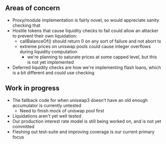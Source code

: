 ## Areas of concern

* Proxy/module implementation is fairly novel, so would appreciate sanity checking that
* Hostile tokens that cause liquidity checks to fail could allow an attacker to prevent their own liquidation:
  * callBalanceOf() should return 0 on any sort of failure and not abort tx
  * extreme prices on uniswap pools could cause integer overflows during liquidity computation
    * we're planning to saturate prices at some capped level, but this is not yet implemented
* Deferred liquidity checks are how we're implementing flash loans, which is a bit different and could use checking

## Work in progress

* The fallback code for when uniswap3 doesn't have an old enough accumulator is currently untested
  * Need to finish mock of uniswap pool first
* Liquidations aren't yet well tested
* Our production interest rate model is still being worked on, and is not yet committed
* Fleshing out test-suite and improving coverage is our current primary focus
